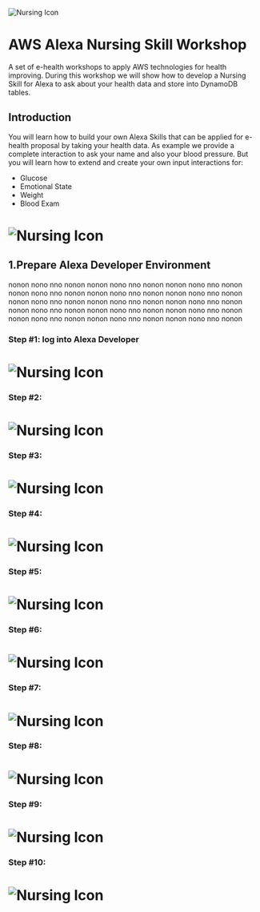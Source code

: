 ![Nursing Icon](/images/aws-nursing-icon.png "Nursery Icon")
# AWS Alexa Nursing Skill Workshop

A set of e-health workshops to apply AWS technologies for health improving. During this workshop we will show how to develop a Nursing Skill for Alexa to ask about your health data and store into DynamoDB tables.

## Introduction
You will learn how to build your own Alexa Skills that can be applied for e-health proposal by taking your health data. As example we provide a complete interaction to ask your name and also your blood pressure. But you will learn how to extend and create your own input interactions for:
- Glucose
- Emotional State
- Weight
- Blood Exam


# ![Nursing Icon](/images/aws_new_logo.png "AWS Logo") 

## 1.Prepare Alexa Developer Environment

nonon nono nno nonon nonon nono nno nonon nonon nono nno nonon nonon nono nno nonon nonon nono nno nonon nonon nono nno nonon nonon nono nno nonon nonon nono nno nonon nonon nono nno nonon nonon nono nno nonon nonon nono nno nonon nonon nono nno nonon nonon nono nno nonon nonon nono nno nonon nonon nono nno nonon 

### Step #1: log into Alexa Developer
# ![Nursing Icon](/images/alexa-skill/01.png "instructions") 

### Step #2:
# ![Nursing Icon](/images/alexa-skill/02.png "instructions") 

### Step #3: 
# ![Nursing Icon](/images/alexa-skill/03.png "instructions") 

### Step #4:
# ![Nursing Icon](/images/alexa-skill/04.png "instructions") 

### Step #5:
# ![Nursing Icon](/images/alexa-skill/05.png "instructions") 

### Step #6:
# ![Nursing Icon](/images/alexa-skill/06.png "instructions") 

### Step #7:
# ![Nursing Icon](/images/alexa-skill/07.png "instructions") 

### Step #8:
# ![Nursing Icon](/images/alexa-skill/08.png "instructions") 

### Step #9:
# ![Nursing Icon](/images/alexa-skill/09.png "instructions") 

### Step #10: 
# ![Nursing Icon](/images/alexa-skill/10.png "instructions") 

